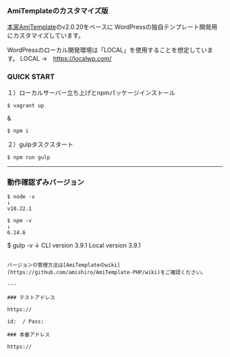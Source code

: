 ### AmiTemplateのカスタマイズ版
[本家AmiTemplate](https://github.com/amishiro/AmiTemplate-PHP)のv2.0.20をベースに
WordPressの独自テンプレート開発用にカスタマイズしています。

WordPressのローカル開発環境は「LOCAL」を使用することを想定しています。
LOCAL →　https://localwp.com/



### QUICK START

１）ローカルサーバー立ち上げとnpmパッケージインストール

```
$ vagrant up
```
&
```
$ npm i
```

２）gulpタスクスタート

```
$ npm run gulp
```

---

### 動作確認ずみバージョン

```
$ node -v
↓
v10.22.1

$ npm -v
↓
6.14.6
```

$ gulp -v
↓
CLI version 3.9.1
Local version 3.9.1
```

バージョンの管理方法は[AmiTemplateのwiki](https://github.com/amishiro/AmiTemplate-PHP/wiki)をご確認ください。

---

### テストアドレス

https://

id:  / Pass:

### 本番アドレス

https://
